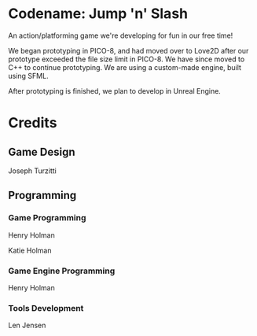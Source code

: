 # Codename: Jump 'n' Slash

An action/platforming game we're developing for fun in our free time!

We began prototyping in PICO-8, and had moved over to Love2D after our prototype exceeded the file size limit in PICO-8.
We have since moved to C++ to continue prototyping. We are using a custom-made engine, built using SFML.

After prototyping is finished, we plan to develop in Unreal Engine.

# Credits

## Game Design

Joseph Turzitti

## Programming

### Game Programming

Henry Holman

Katie Holman

### Game Engine Programming

Henry Holman

### Tools Development

Len Jensen
